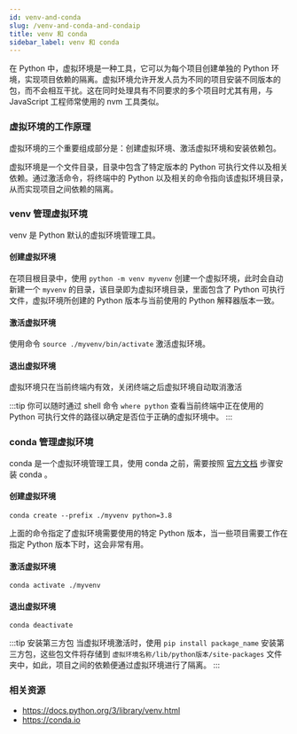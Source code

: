 ```yaml
---
id: venv-and-conda
slug: /venv-and-conda-and-condaip
title: venv 和 conda
sidebar_label: venv 和 conda
---
```


在 Python 中，虚拟环境是一种工具，它可以为每个项目创建单独的 Python 环境，实现项目依赖的隔离。虚拟环境允许开发人员为不同的项目安装不同版本的包，而不会相互干扰。这在同时处理具有不同要求的多个项目时尤其有用，与 JavaScript 工程师常使用的 nvm 工具类似。

### 虚拟环境的工作原理
虚拟环境的三个重要组成部分是：创建虚拟环境、激活虚拟环境和安装依赖包。

虚拟环境是一个文件目录，目录中包含了特定版本的 Python 可执行文件以及相关依赖。通过激活命令，将终端中的 Python 以及相关的命令指向该虚拟环境目录，从而实现项目之间依赖的隔离。

### venv 管理虚拟环境
venv 是 Python 默认的虚拟环境管理工具。

#### 创建虚拟环境
在项目根目录中，使用 `python -m venv myvenv` 创建一个虚拟环境，此时会自动新建一个 `myvenv` 的目录，该目录即为虚拟环境目录，里面包含了 Python 可执行文件，虚拟环境所创建的 Python 版本与当前使用的 Python 解释器版本一致。

#### 激活虚拟环境
使用命令 `source ./myvenv/bin/activate` 激活虚拟环境。

#### 退出虚拟环境
虚拟环境只在当前终端内有效，关闭终端之后虚拟环境自动取消激活

:::tip
你可以随时通过 shell 命令 `where python` 查看当前终端中正在使用的 Python 可执行文件的路径以确定是否位于正确的虚拟环境中。
:::


### conda 管理虚拟环境
conda 是一个虚拟环境管理工具，使用 conda 之前，需要按照 [官方文档](https://conda.io/projects/conda/en/latest/user-guide/install/index.html) 步骤安装 conda 。
#### 创建虚拟环境
```shell
conda create --prefix ./myvenv python=3.8
```
上面的命令指定了虚拟环境需要使用的特定 Python 版本，当一些项目需要工作在指定 Python 版本下时，这会非常有用。
#### 激活虚拟环境
```shell
conda activate ./myvenv 
```
#### 退出虚拟环境
```shell
conda deactivate
```


:::tip 安装第三方包
当虚拟环境激活时，使用 `pip install package_name` 安装第三方包，这些包文件将存储到 `虚拟环境名称/lib/python版本/site-packages` 文件夹中，如此，项目之间的依赖便通过虚拟环境进行了隔离。
:::

### 相关资源
- https://docs.python.org/3/library/venv.html
- https://conda.io

